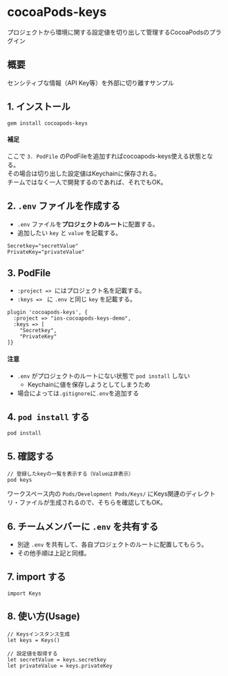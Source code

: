 # cocoaPods-keys

プロジェクトから環境に関する設定値を切り出して管理するCocoaPodsのプラグイン

## 概要
センシティブな情報（API Key等）を外部に切り離すサンプル

## 1. インストール

```
gem install cocoapods-keys
```

#### 補足
ここで `3. PodFile` のPodFileを追加すればcocoapods-keys使える状態となる。  
その場合は切り出した設定値はKeychainに保存される。  
チームではなく一人で開発するのであれば、それでもOK。

## 2. `.env` ファイルを作成する
* `.env` ファイルを**プロジェクトのルート**に配置する。
* 追加したい `key` と `value` を記載する。

``` :.env
Secretkey="secretValue"
PrivateKey="privateValue"
```

## 3. PodFile
* `:project => `にはプロジェクト名を記載する。
* `:keys => ` に `.env` と同じ `key` を記載する。

```
plugin 'cocoapods-keys', {
  :project => "ios-cocoapods-keys-demo",
  :keys => [
    "Secretkey",
    "PrivateKey"
]}
```

#### 注意
* `.env` がプロジェクトのルートにない状態で `pod install` しない
    * Keychainに値を保存しようとしてしまうため
* 場合によっては`.gitignore`に`.env`を追加する

## 4. `pod install` する

```
pod install
```

## 5. 確認する

```
// 登録したkeyの一覧を表示する（Valueは非表示）
pod keys
```

ワークスペース内の `Pods/Development Pods/Keys/` にKeys関連のディレクトリ・ファイルが生成されるので、そちらを確認してもOK。

## 6. チームメンバーに `.env` を共有する

* 別途 `.env` を共有して、各自プロジェクトのルートに配置してもらう。  
* その他手順は上記と同様。

## 7. import する

```
import Keys
```

## 8. 使い方(Usage)

```
// Keysインスタンス生成
let keys = Keys()

// 設定値を取得する
let secretValue = keys.secretkey
let privateValue = keys.privateKey
```
